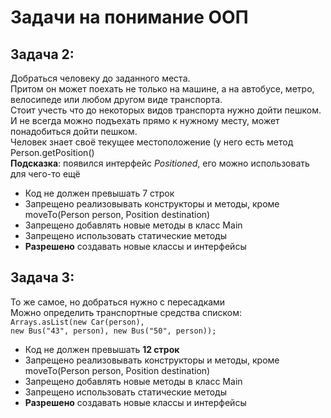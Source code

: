 # Задачи на понимание ООП

## Задача 2:
Добраться человеку до заданного места.<br>
Притом он может поехать не только на машине, а на автобусе,
метро, велосипеде или любом другом виде транспорта.<br>
Стоит учесть что до некоторых видов транспорта нужно дойти пешком.<br>
И не всегда можно подъехать прямо к нужному месту, может понадобиться дойти пешком.<br>
Человек знает своё текущее местоположение (у него есть метод Person.getPosition()<br>
<b>Подсказка</b>: появился интерфейс <i>Positioned</i>, его можно использовать для чего-то ещё
* Код не должен превышать 7 строк
* Запрещено реализовывать конструкторы и методы, кроме moveTo(Person person, Position destination)
* Запрещено добавлять новые методы в класс Main
* Запрещено использовать статические методы
* <b>Разрешено</b> создавать новые классы и интерфейсы

## Задача 3:
 То же самое, но добраться нужно с пересадками<br>
 Можно определить транспортные средства списком:<br>
 <code>Arrays.asList(new Car(person), new Bus("43", person), new Bus("50", person));</code>
 * Код не должен превышать <b>12 строк</b>
 * Запрещено реализовывать конструкторы и методы, кроме moveTo(Person person, Position destination)
 * Запрещено добавлять новые методы в класс Main
 * Запрещено использовать статические методы
 * <b>Разрешено</b> создавать новые классы и интерфейсы